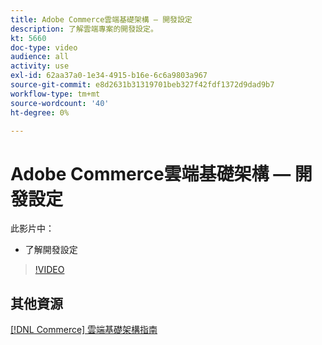 ```yaml
---
title: Adobe Commerce雲端基礎架構 — 開發設定
description: 了解雲端專案的開發設定。
kt: 5660
doc-type: video
audience: all
activity: use
exl-id: 62aa37a0-1e34-4915-b16e-6c6a9803a967
source-git-commit: e8d2631b31319701beb327f42fdf1372d9dad9b7
workflow-type: tm+mt
source-wordcount: '40'
ht-degree: 0%

---
```


# Adobe Commerce雲端基礎架構 — 開發設定

此影片中：

- 了解開發設定

>[!VIDEO](https://video.tv.adobe.com/v/35696?quality=12&learn=on)

## 其他資源

[[!DNL Commerce] 雲端基礎架構指南](https://experienceleague.adobe.com/docs/commerce-cloud-service/user-guide/overview.html)
